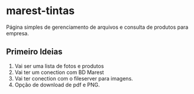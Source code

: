 # marest-tintas
Página simples de gerenciamento de arquivos e consulta de produtos para empresa.

## Primeiro Ideias

1. Vai ser uma lista de fotos e produtos
2. Vai ter um conection com BD Marest
3. Vai ter conection com o fileserver para imagens.
4. Opção de download de pdf e PNG.
